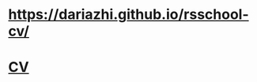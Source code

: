 # https://dariazhi.github.io/rsschool-cv/

# [CV](https://htmlpreview.github.io/?https://github.com/DariaZhi/rsschool-cv/blob/rsschool-cv-html/index.html) 